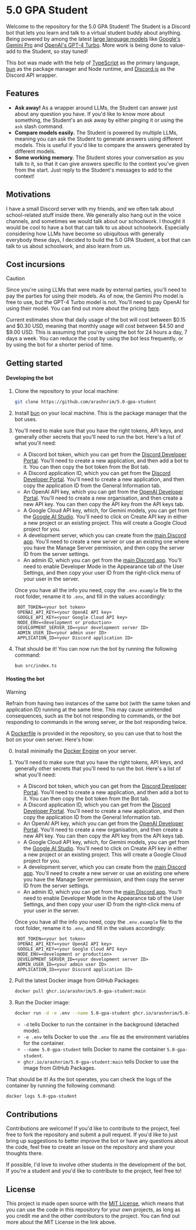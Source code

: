 # 5.0 GPA Student

Welcome to the repository for the 5.0 GPA Student! The Student is a Discord bot that lets you learn and talk to a virtual student buddy about anything. Being powered by among the latest [large language models](https://www.ibm.com/topics/large-language-models) like [Google's Gemini Pro](https://deepmind.google/technologies/gemini/#introduction) and [OpenAI's GPT-4 Turbo](https://help.openai.com/en/articles/8555510-gpt-4-turbo). More work is being done to value-add to the Student, so stay tuned!

This bot was made with the help of [TypeScript](https://www.typescriptlang.org/) as the primary language, [bun](https://bun.sh) as the package manager and Node runtime, and [Discord.js](https://discordjs.dev) as the Discord API wrapper.

## Features

- **Ask away!** As a wrapper around LLMs, the Student can answer just about any question you have. If you'd like to know more about something, the Student's an ask away by either pinging it or using the `ask` slash command.
- **Compare models easily.** The Student is powered by multiple LLMs, meaning you can ask the Student to generate answers using different models. This is useful if you'd like to compare the answers generated by different models.
- **Some working memory.** The Student stores your conversation as you talk to it, so that it can give answers specific to the context you've given from the start. Just reply to the Student's messages to add to the context!

## Motivations

I have a small Discord server with my friends, and we often talk about school-related stuff inside there. We generally also hang out in the voice channels, and sometimes we would talk about our schoolwork. I thought it would be cool to have a bot that can talk to us about schoolwork. Especially considering how LLMs have become so ubiquitous with generally everybody these days, I decided to build the 5.0 GPA Student, a bot that can talk to us about schoolwork, and also learn from us.

## Cost incursions

> [!CAUTION]
> Since you're using LLMs that were made by external parties, you'll need to pay the parties for using their models. As of now, the Gemini Pro model is free to use, but the GPT-4 Turbo model is not. You'll need to pay OpenAI for using their model. You can find out more about the pricing [here](https://openai.com/pricing#gpt-4-turbo).
>
> Current estimates show that daily usage of the bot will cost between $0.15 and $0.30 USD, meaning that monthly usage will cost between $4.50 and $9.00 USD. This is assuming that you're using the bot for 24 hours a day, 7 days a week. You can reduce the cost by using the bot less frequently, or by using the bot for a shorter period of time.

## Getting started

#### Developing the bot

1. Clone the repository to your local machine:

   ```bash
   git clone https://github.com/arashnrim/5.0-gpa-student
   ```

2. Install [bun](https://bun.sh) on your local machine. This is the package manager that the bot uses.

3. You'll need to make sure that you have the right tokens, API keys, and generally other secrets that you'll need to run the bot. Here's a list of what you'll need:

   - A Discord bot token, which you can get from the [Discord Developer Portal](https://discord.com/developers/applications). You'll need to create a new application, and then add a bot to it. You can then copy the bot token from the Bot tab.
   - A Discord application ID, which you can get from the [Discord Developer Portal](https://discord.com/developers/applications). You'll need to create a new application, and then copy the application ID from the General Information tab.
   - An OpenAI API key, which you can get from the [OpenAI Developer Portal](https://platform.openai.com/). You'll need to create a new organisation, and then create a new API key. You can then copy the API key from the API keys tab.
   - A Google Cloud API key, which, for Gemini models, you can get from the [Google AI Studio](https://makersuite.google.com). You'll need to click on Create API key in either a new project or an existing project. This will create a Google Cloud project for you.
   - A development server, which you can create from the [main Discord app](https://discord.com/app). You'll need to create a new server or use an existing one where you have the Manage Server permission, and then copy the server ID from the server settings.
   - An admin ID, which you can get from the [main Discord app](https://discord.com/app). You'll need to enable Developer Mode in the Appearance tab of the User Settings, and then copy your user ID from the right-click menu of your user in the server.

   Once you have all the info you need, copy the `.env.example` file to the root folder, rename it to `.env`, and fill in the values accordingly:

   ```env
    BOT_TOKEN=<your bot token>
    OPENAI_API_KEY=<your OpenAI API key>
    GOOGLE_API_KEY=<your Google Cloud API key>
    NODE_ENV=<development or production>
    DEVELOPMENT_SERVER_ID=<your development server ID>
    ADMIN_USER_ID=<your admin user ID>
    APPLICATION_ID=<your Discord application ID>
   ```

4. That should be it! You can now run the bot by running the following command:

   ```bash
   bun src/index.ts
   ```

#### Hosting the bot

> [!WARNING]
> Refrain from having two instances of the same bot (with the same token and application ID) running at the same time. This may cause unintended consequences, such as the bot not responding to commands, or the bot responding to commands in the wrong server, or the bot responding twice.

A [Dockerfile](https://github.com/arashnrim/5.0-gpa-student/blob/main/Dockerfile) is provided in the repository, so you can use that to host the bot on your own server. Here's how:

0. Install minimally the [Docker Engine](https://docs.docker.com/engine/install/) on your server.

1. You'll need to make sure that you have the right tokens, API keys, and generally other secrets that you'll need to run the bot. Here's a list of what you'll need:

   - A Discord bot token, which you can get from the [Discord Developer Portal](https://discord.com/developers/applications). You'll need to create a new application, and then add a bot to it. You can then copy the bot token from the Bot tab.
   - A Discord application ID, which you can get from the [Discord Developer Portal](https://discord.com/developers/applications). You'll need to create a new application, and then copy the application ID from the General Information tab.
   - An OpenAI API key, which you can get from the [OpenAI Developer Portal](https://platform.openai.com/). You'll need to create a new organisation, and then create a new API key. You can then copy the API key from the API keys tab.
   - A Google Cloud API key, which, for Gemini models, you can get from the [Google AI Studio](https://makersuite.google.com). You'll need to click on Create API key in either a new project or an existing project. This will create a Google Cloud project for you.
   - A development server, which you can create from the [main Discord app](https://discord.com/app). You'll need to create a new server or use an existing one where you have the Manage Server permission, and then copy the server ID from the server settings.
   - An admin ID, which you can get from the [main Discord app](https://discord.com/app). You'll need to enable Developer Mode in the Appearance tab of the User Settings, and then copy your user ID from the right-click menu of your user in the server.

   Once you have all the info you need, copy the `.env.example` file to the root folder, rename it to `.env`, and fill in the values accordingly:

   ```env
    BOT_TOKEN=<your bot token>
    OPENAI_API_KEY=<your OpenAI API key>
    GOOGLE_API_KEY=<your Google Cloud API key>
    NODE_ENV=<development or production>
    DEVELOPMENT_SERVER_ID=<your development server ID>
    ADMIN_USER_ID=<your admin user ID>
    APPLICATION_ID=<your Discord application ID>
   ```

2. Pull the latest Docker image from GitHub Packages:

   ```bash
   docker pull ghcr.io/arashnrim/5.0-gpa-student:main
   ```

3. Run the Docker image:

   ```bash
   docker run -d -e .env --name 5.0-gpa-student ghcr.io/arashnrim/5.0-gpa-student:main
   ```

   - `-d` tells Docker to run the container in the background (detached mode).
   - `-e .env` tells Docker to use the `.env` file as the environment variables for the container.
   - `--name 5.0-gpa-student` tells Docker to name the container `5.0-gpa-student`.
   - `ghcr.io/arashnrim/5.0-gpa-student:main` tells Docker to use the image from GitHub Packages.

That should be it! As the bot operates, you can check the logs of the container by running the following command:

```bash
docker logs 5.0-gpa-student
```

## Contributions

Contributions are welcome! If you'd like to contribute to the project, feel free to fork the repository and submit a pull request. If you'd like to just bring up suggestions to better improve the bot or have any questions about the code, feel free to create an Issue on the repository and share your thoughts there.

If possible, I'd love to involve other students in the development of the bot. If you're a student and you'd like to contribute to the project, feel free to!

## License

This project is made open source with the [MIT License](https://github.com/arashnrim/5.0-gpa-student/blob/main/LICENSE.md), which means that you can use the code in this repository for your own projects, as long as you credit me and the other contributors to the project. You can find out more about the MIT License in the link above.
